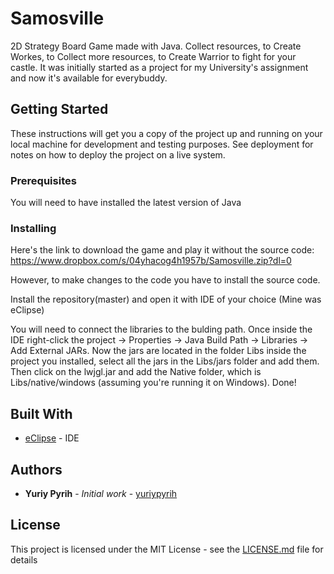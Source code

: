 # Samosville

2D Strategy Board Game made with Java. Collect resources, to Create Workes, to Collect more resources, to Create Warrior to fight for your castle. It was initially started as a project for my University's assignment and now it's available for everybuddy.

## Getting Started

These instructions will get you a copy of the project up and running on your local machine for development and testing purposes. See deployment for notes on how to deploy the project on a live system.

### Prerequisites

You will need to have installed the latest version of Java

### Installing

Here's the link to download the game and play it without the source code: https://www.dropbox.com/s/04yhacog4h1957b/Samosville.zip?dl=0

However, to make changes to the code you have to install the source code.

Install the repository(master) and open it with IDE of your choice (Mine was eClipse)

You will need to connect the libraries to the bulding path. Once inside the IDE right-click the project -> Properties -> Java Build Path
-> Libraries -> Add External JARs. Now the jars are located in the folder Libs inside the project you installed, select all the jars in the Libs/jars folder and add them. Then click on the lwjgl.jar and add the Native folder, which is Libs/native/windows (assuming you're running it on Windows). Done!


## Built With

* [eClipse](https://www.eclipse.org) - IDE 

## Authors

* **Yuriy Pyrih** - *Initial work* - [yuriypyrih](https://github.com/yuriypyrih)

## License

This project is licensed under the MIT License - see the [LICENSE.md](https://github.com/yuriypyrih/Samosville_v3/blob/master/LICENSE) file for details

